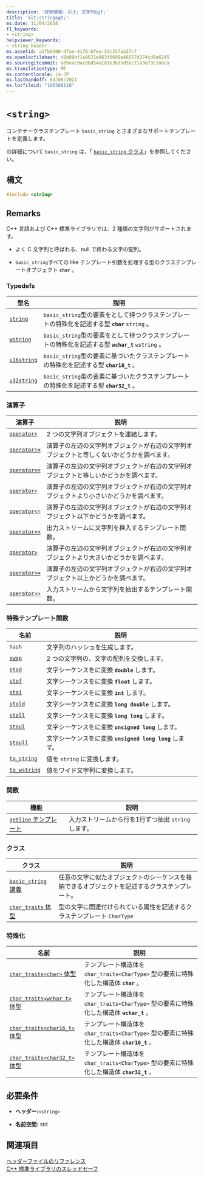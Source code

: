 ```yaml
---
description: '詳細情報: &lt; 文字列&gt;'
title: '&lt;string&gt;'
ms.date: 11/04/2016
f1_keywords:
- <string>
helpviewer_keywords:
- string header
ms.assetid: a2fb9d00-d7ae-4170-bfea-2dc337aa37cf
ms.openlocfilehash: d8b89bf1a9621e863f6608e46557d374cd8e6245
ms.sourcegitcommit: a89eac9acdbd54a181e3bd5d5bc71a3ef3c1abca
ms.translationtype: MT
ms.contentlocale: ja-JP
ms.lasthandoff: 04/06/2021
ms.locfileid: "106506118"
---
```

# `<string>`

コンテナークラステンプレート `basic_string` とさまざまなサポートテンプレートを定義します。

の詳細について `basic_string` は、「 [ `basic_string` クラス](../standard-library/basic-string-class.md)」を参照してください。

## <a name="syntax"></a>構文

```cpp
#include <string>
```

## <a name="remarks"></a>Remarks

C++ 言語および C++ 標準ライブラリでは、2 種類の文字列がサポートされます。

- よく C 文字列と呼ばれる、null で終わる文字の配列。

- `basic_string`すべての like テンプレート引数を処理する型のクラステンプレートオブジェクト **`char`** 。

### <a name="typedefs"></a>Typedefs

|型名|説明|
|-|-|
|[`string`](../standard-library/string-typedefs.md#string)|`basic_string`型の要素をとして持つクラステンプレートの特殊化を記述する型 **`char`** `string` 。|
|[`wstring`](../standard-library/string-typedefs.md#wstring)|`basic_string`型の要素をとして持つクラステンプレートの特殊化を記述する型 **`wchar_t`** `wstring` 。|
|[`u16string`](../standard-library/string-typedefs.md#u16string)|`basic_string`型の要素に基づいたクラステンプレートの特殊化を記述する型 **`char16_t`** 。|
|[`u32string`](../standard-library/string-typedefs.md#u32string)|`basic_string`型の要素に基づいたクラステンプレートの特殊化を記述する型 **`char32_t`** 。|

### <a name="operators"></a>演算子

|演算子|説明|
|-|-|
|[`operator+`](../standard-library/string-operators.md#op_add)|2 つの文字列オブジェクトを連結します。|
|[`operator!=`](../standard-library/string-operators.md#op_neq)|演算子の左辺の文字列オブジェクトが右辺の文字列オブジェクトと等しくないかどうかを調べます。|
|[`operator==`](../standard-library/string-operators.md#op_eq_eq)|演算子の左辺の文字列オブジェクトが右辺の文字列オブジェクトと等しいかどうかを調べます。|
|[`operator<`](../standard-library/string-operators.md#op_lt)|演算子の左辺の文字列オブジェクトが右辺の文字列オブジェクトより小さいかどうかを調べます。|
|[`operator<=`](../standard-library/string-operators.md#op_lt_eq)|演算子の左辺の文字列オブジェクトが右辺の文字列オブジェクト以下かどうかを調べます。|
|[`operator<<`](../standard-library/string-operators.md#op_lt_lt)|出力ストリームに文字列を挿入するテンプレート関数。|
|[`operator>`](../standard-library/string-operators.md#op_gt)|演算子の左辺の文字列オブジェクトが右辺の文字列オブジェクトより大きいかどうかを調べます。|
|[`operator>=`](../standard-library/string-operators.md#op_gt_eq)|演算子の左辺の文字列オブジェクトが右辺の文字列オブジェクト以上かどうかを調べます。|
|[`operator>>`](../standard-library/string-operators.md#op_gt_gt)|入力ストリームから文字列を抽出するテンプレート関数。|

### <a name="specialized-template-functions"></a>特殊テンプレート関数

|名前|説明|
|-|-|
|`hash`|文字列のハッシュを生成します。|
|[`swap`](../standard-library/string-functions.md#swap)|2 つの文字列の、文字の配列を交換します。|
|[`stod`](../standard-library/string-functions.md#stod)|文字シーケンスをに変換 **`double`** します。|
|[`stof`](../standard-library/string-functions.md#stof)|文字シーケンスをに変換 **`float`** します。|
|[`stoi`](../standard-library/string-functions.md#stoi)|文字シーケンスをに変換 **`int`** します。|
|[`stold`](../standard-library/string-functions.md#stold)|文字シーケンスをに変換 **`long double`** します。|
|[`stoll`](../standard-library/string-functions.md#stoll)|文字シーケンスをに変換 **`long long`** します。|
|[`stoul`](../standard-library/string-functions.md#stoul)|文字シーケンスをに変換 **`unsigned long`** します。|
|[`stoull`](../standard-library/string-functions.md#stoull)|文字シーケンスをに変換 **`unsigned long long`** します。|
|[`to_string`](../standard-library/string-functions.md#to_string)|値を `string` に変換します。|
|[`to_wstring`](../standard-library/string-functions.md#to_wstring)|値をワイド文字列に変換します。|

### <a name="functions"></a>関数

|機能|説明|
|-|-|
|[`getline` テンプレート](../standard-library/string-functions.md#getline)|入力ストリームから行を1行ずつ抽出 `string` します。|

### <a name="classes"></a>クラス

|クラス|説明|
|-|-|
|[`basic_string` 講義](../standard-library/basic-string-class.md)|任意の文字に似たオブジェクトのシーケンスを格納できるオブジェクトを記述するクラステンプレート。|
|[`char_traits` 体型](../standard-library/char-traits-struct.md)|型の文字に関連付けられている属性を記述するクラステンプレート `CharType`|

### <a name="specializations"></a>特殊化

|名前|説明|
|-|-|
|[`char_traits<char>` 体型](../standard-library/char-traits-char-struct.md)|テンプレート構造体を `char_traits<CharType>` 型の要素に特殊化した構造体 **`char`** 。|
|[`char_traits<wchar_t>` 体型](../standard-library/char-traits-wchar-t-struct.md)|テンプレート構造体を `char_traits<CharType>` 型の要素に特殊化した構造体 **`wchar_t`** 。|
|[`char_traits<char16_t>` 体型](../standard-library/char-traits-char16-t-struct.md)|テンプレート構造体を `char_traits<CharType>` 型の要素に特殊化した構造体 **`char16_t`** 。|
|[`char_traits<char32_t>` 体型](../standard-library/char-traits-char32-t-struct.md)|テンプレート構造体を `char_traits<CharType>` 型の要素に特殊化した構造体 **`char32_t`** 。|

## <a name="requirements"></a>必要条件

- **ヘッダー:**`<string>`

- **名前空間:** std

## <a name="see-also"></a>関連項目

[ヘッダーファイルのリファレンス](../standard-library/cpp-standard-library-header-files.md)\
[C++ 標準ライブラリのスレッドセーフ](../standard-library/thread-safety-in-the-cpp-standard-library.md)
